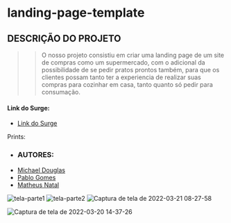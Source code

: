 # landing-page-template

## DESCRIÇÃO DO PROJETO

>> O nosso projeto consistiu em criar uma landing page de um site de compras como um supermercado, com o adicional da possibilidade de se pedir pratos prontos também, para que os clientes possam tanto ter a experiencia de realizar suas compras para cozinhar em casa, tanto quanto só pedir para consumação.



 #### Link do Surge:
-  [Link do Surge](crazy-learning.surge.sh)

 Prints:
-  ### AUTORES:
- [Michael Douglas](https://github.com/michaeldouglasf)
- [Pablo Gomes](https://github.com/Pabloweb2022)
- [Matheus Natal](https://github.com/Matheus0351996/Matheus0351996)

![tela-parte1](https://user-images.githubusercontent.com/99002422/159186857-3c3a6254-41ad-4d56-b3a9-19a6b98816ea.png)
![tela-parte2](https://user-images.githubusercontent.com/99002422/159186866-c17a536e-bf5c-4779-8291-fbc3e55d006b.png)
![Captura de tela de 2022-03-21 08-27-58](https://user-images.githubusercontent.com/80003041/159234020-9972a5ef-fb45-409d-b272-6db1658d4d4d.png)


![Captura de tela de 2022-03-20 14-37-26](https://user-images.githubusercontent.com/99002422/159186879-2df3bf69-01c4-465b-8c39-1c307d03b62b.png)







